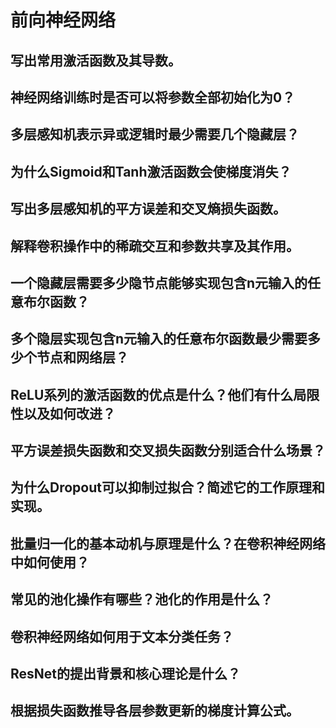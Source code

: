 # 前向神经网络

## 写出常用激活函数及其导数。

## 神经网络训练时是否可以将参数全部初始化为0？

## 多层感知机表示异或逻辑时最少需要几个隐藏层？

## 为什么Sigmoid和Tanh激活函数会使梯度消失？

## 写出多层感知机的平方误差和交叉熵损失函数。

## 解释卷积操作中的稀疏交互和参数共享及其作用。

## 一个隐藏层需要多少隐节点能够实现包含n元输入的任意布尔函数？

## 多个隐层实现包含n元输入的任意布尔函数最少需要多少个节点和网络层？

## ReLU系列的激活函数的优点是什么？他们有什么局限性以及如何改进？

## 平方误差损失函数和交叉损失函数分别适合什么场景？

## 为什么Dropout可以抑制过拟合？简述它的工作原理和实现。

## 批量归一化的基本动机与原理是什么？在卷积神经网络中如何使用？

## 常见的池化操作有哪些？池化的作用是什么？

## 卷积神经网络如何用于文本分类任务？

## ResNet的提出背景和核心理论是什么？

## 根据损失函数推导各层参数更新的梯度计算公式。
